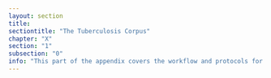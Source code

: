 ```yaml
---
layout: section
title:
sectiontitle: "The Tuberculosis Corpus"
chapter: "X"
section: "1"
subsection: "0"
info: "This part of the appendix covers the workflow and protocols for developing the tuberculosis corpus and image dataset."
---
```

